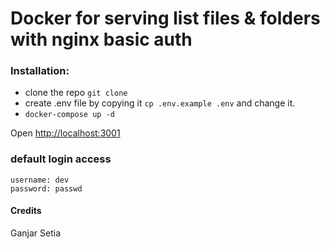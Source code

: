 # Docker for serving list files & folders with nginx basic auth

### Installation:

* clone the repo `git clone `
* create .env file by copying it `cp .env.example .env` and change it.
* `docker-compose up -d`

Open [http://localhost:3001](http://localhost:3001)

### default login access
```
username: dev
password: passwd
```

#### Credits
Ganjar Setia